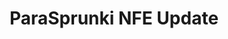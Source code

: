 ---
slug: parasprunki-nfe-update-2116
title: ParaSprunki NFE Update
description: "ParaSprunki NFE Update is an exciting online game. Play for free directly in your browser!"
icon: /images/popular_mods/ParaSprunki NFE Update.png
url: https://wowtbc.net/sprunkin/parasprunki-nfe/index.html
previewImage: /images/popular_mods/ParaSprunki NFE Update.png
type: popular mods

# SEO配置
seo:
  title: "ParaSprunki NFE Update - Play Free Online Game | Fun Browser Games"
  description: "ParaSprunki NFE Update - Play this fun online game for free in your browser. No download required!"
  ogImage: "/images/popular_mods/ParaSprunki NFE Update.png"
  keywords: "parasprunki-nfe-update-2116, online game, browser game, free game, popular mods game, play online"

videoUrls:
  - https://www.youtube.com/embed/example1
  - https://www.youtube.com/embed/example2

whyPlay:
  title: "Why Play ParaSprunki NFE Update?"
  items:
    - "Immersive Gameplay: ParaSprunki NFE Update offers an engaging and immersive gaming experience that will keep you entertained for hours"
    - "Challenging Levels: Test your skills with increasingly difficult challenges and obstacles"
    - "Beautiful Graphics: Enjoy stunning visuals and smooth animations that bring the game world to life"
    - "Regular Updates: New content and features are added regularly to keep the game fresh and exciting"
    - "Free to Play: Experience all the fun without spending a penny"
    - "Community Features: Connect with other players, share strategies, and compete for high scores"
    - "Cross-Platform: Play on any device with a web browser, no downloads required"

features:
  title: "Key Features of ParaSprunki NFE Update"
  image: "/images/popular_mods/ParaSprunki NFE Update.png"
  items:
    - "Intuitive Controls: Easy to learn controls make ParaSprunki NFE Update accessible for players of all skill levels"
    - "Multiple Game Modes: Enjoy various gameplay options that provide different challenges and experiences"
    - "Character Customization: Personalize your gaming experience with unique characters and items"
    - "Achievement System: Complete special tasks to earn rewards and recognition"
    - "Leaderboards: Compete with players worldwide and see who can achieve the highest scores"

characteristics:
  title: "Game Characteristics"
  image: "/images/popular_mods/ParaSprunki NFE Update.png"
  items:
    - "Genre: Popular mods game with elements of strategy and skill"
    - "Difficulty: Suitable for both casual gamers and those seeking a challenge"
    - "Play Time: Quick sessions or extended gameplay, depending on your preference"
    - "Art Style: Vibrant and engaging visuals that enhance the gaming experience"
    - "Sound Design: Immersive audio that complements the gameplay perfectly"

info: "ParaSprunki NFE Update is an exciting online game that offers players a unique and engaging gaming experience. With its intuitive controls, stunning visuals, and challenging gameplay, ParaSprunki NFE Update provides hours of entertainment for players of all ages and skill levels. Whether you're looking for a quick gaming session during a break or an extended play session, ParaSprunki NFE Update delivers an immersive experience that will keep you coming back for more. The game features multiple levels of increasing difficulty, ensuring that players are constantly challenged as they progress. With regular updates adding new content and features, ParaSprunki NFE Update remains fresh and exciting, providing endless entertainment options for its growing community of players."

howToPlayIntro: "Welcome to ParaSprunki NFE Update! This guide will walk you through the basics and help you master the game. Whether you're a beginner or looking to improve your skills, these tips and instructions will enhance your gaming experience."

howToPlaySteps:
  - title: "Getting Started"
    description: "Begin your ParaSprunki NFE Update adventure by familiarizing yourself with the controls. Use your keyboard or mouse to navigate through the game interface. The tutorial will guide you through the basic mechanics and help you understand the objectives."
  - title: "Understanding the Objectives"
    description: "In ParaSprunki NFE Update, your main goal is to progress through levels by completing specific objectives. Each level presents unique challenges that require different strategies and approaches."
  - title: "Mastering the Controls"
    description: "Practice using the controls to improve your precision and reaction time. ParaSprunki NFE Update requires quick reflexes and strategic thinking to overcome obstacles and defeat opponents."
  - title: "Utilizing Power-ups"
    description: "Collect power-ups throughout the game to enhance your abilities and overcome difficult challenges. Each power-up offers unique advantages that can be crucial for success."
  - title: "Developing Strategies"
    description: "As you progress in ParaSprunki NFE Update, develop effective strategies for different scenarios. Analyze patterns, anticipate challenges, and adapt your approach to maximize your performance."

faq:
  title: "Frequently Asked Questions about ParaSprunki NFE Update"
  items:
    - question: "Is ParaSprunki NFE Update free to play?"
      answer: "Yes, ParaSprunki NFE Update is completely free to play directly in your web browser. No downloads or purchases are required to enjoy the full game experience."
    - question: "Can I play ParaSprunki NFE Update on mobile devices?"
      answer: "Yes, ParaSprunki NFE Update is optimized for both desktop and mobile play. You can enjoy the game on any device with a web browser and internet connection."
    - question: "Are there any in-game purchases?"
      answer: "While ParaSprunki NFE Update is free to play, there may be optional in-game purchases available for cosmetic items or additional features that don't affect core gameplay."
    - question: "How often is ParaSprunki NFE Update updated?"
      answer: "The developers regularly update ParaSprunki NFE Update with new content, features, and improvements based on player feedback and game performance."
    - question: "Can I play ParaSprunki NFE Update offline?"
      answer: "Currently, ParaSprunki NFE Update requires an internet connection to play as it's a browser-based online game."
    - question: "Is ParaSprunki NFE Update suitable for children?"
      answer: "Yes, ParaSprunki NFE Update is designed to be family-friendly and suitable for players of all ages."
    - question: "How do I report bugs or issues?"
      answer: "If you encounter any problems while playing ParaSprunki NFE Update, you can report them through the game's support page or contact the developers directly through their website."
    - question: "Still Have Questions?"
      answer: "If you have additional questions about ParaSprunki NFE Update that aren't covered in this FAQ, please visit our support center or contact our customer service team for assistance."
---